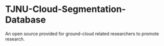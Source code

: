 # TJNU-Cloud-Segmentation-Database
An open source provided for ground-cloud related researchers to promote research.
